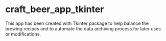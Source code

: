 # craft_beer_app_tkinter
This app has been created with Tkinter package to help balance the brewing recipes and to automate the data archiving process for later uses or modifications.
